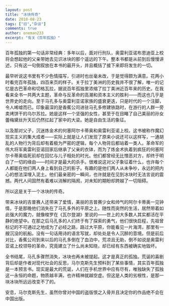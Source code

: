 ```yaml
---
layout: post
title: "冰块传奇"
date: 2018-08-23
tags: ["旧","杂谈"]
comments: true
author: oneman233
excerpt: "有关《百年孤独》"
---
```


百年孤独的第一句话非常经典：多年以后，面对行刑队，奥雷利亚诺布恩迪亚上校将会想起他的父亲带她去见识冰块的那个遥远的下午。整本书都是从前到后慢慢讲述，只有这一句倒叙放在本书的最开头，并且概括了接下来即将发生的一切。

最早听说这书里有不少色情描写，引进时也丝毫未改，于是觉得颇为满意。花两小时看完百年孤独，四百来页的样子。关于拉丁美洲的历史我并不很了解，唯一的记忆是古巴革命和切格瓦拉，据说百年孤独里浓缩了拉丁美洲近百年来的历史。在我看来全书一共两大主题，革命与反革命的高潮和资本主义的胜利——而这也几乎是世界史的走向。至于马孔多与奥雷利亚诺家族的盛衰更迭，只是时代的一个注脚，令人唏嘘而已。印象最深的是香蕉公司进驻马孔多修建铁路时，在游行的人群一旁卖烤饼干的乌尔苏拉。她是这样一个坚强的女性，甚至于在目睹了自己美丽的孙女蕾梅黛丝升天后仍然扛起了家中的大梁。她是自由生活的象征。

以及那对父子，沉迷炼金术的何塞阿尔卡蒂奥和奥雷利亚诺上校。这书被称作魔幻现实主义的集大成者——实际上就是让人们发现了原来小说还可以这样写，一通胡乱的人物行为背后却有着极为严密的逻辑，每个人物背后都站着一类人。革命军的伟大将军奥雷利亚诺回家后继承了父亲的衣钵，而为了炼金术执着到疯狂的何塞阿尔卡蒂奥临死前却在回忆与儿子相处的时光。他们都曾经无比憎恶对方，却终于明白了一切的缘由——时间才是最大的杀手。很难说这对父子象征着什么，也许每个人都能在他们两人身上看到自己的影子。有趣的是他们两人从未争吵，永远的把内心的想法深埋入泥土。他们最亲密的一瞬间，也许就是在见到冰块时无法言说的震撼。两代人间固然有着难以消解的隔阂，对未知的期盼却跨越了一切阻碍。

所以这是关于一个冰块的传奇。

带来冰块的吉普赛人还带来了爱情，美丽的吉普赛少女和帅气的阿尔卡蒂奥一见钟情，于是那晚他们消失在了马孔多外的平原之上。随性而突然的生活，居然带着如此强大的魔力，就像梭罗在《瓦尔登湖》里说的——世上的大多数人其实都活在平静的绝望中。在那之后马孔多的人们终于有了探索的勇气，他们很快启程，先祖曾标记的不可通过之地成为了必经之路，路过大平原，你能看见一片海湾，那里有一艘沉没的航船。没有一句话用诗的语言写就，却处处是令人沉醉的意境。但是前后对比，香蕉公司到来以后的马孔多倒在了血泊中，荒凉且无助，倒不如说是奥雷利亚诺上校领导的革命，究竟建立了什么尚未知晓，却已经有东西被确实地毁坏。

全书结尾，马孔多骤然消失，冰块也再未被提起。这才是真正的孤独。荒诞的喜剧背后却是作者对现代社会的反思，马尔克斯先生预料到了某些事情，其实百年孤独是一本预言书。现实是最大的荒诞，人们在手机世界中应有尽有，唯独缺失了孤独这一永恒的命题，物质越丰满，也许精神就越空虚。但这是人类的劣根性，是那一块冰块所远远改变不了的。

安息，马尔克斯先生，虽然你曾对中国的盗版恨之入骨并且决定你的作品绝不会在中国出版。